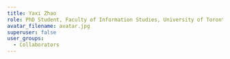 ```yaml
---
title: Yaxi Zhao
role: PhD Student, Faculty of Information Studies, University of Toronto
avatar_filename: avatar.jpg
superuser: false
user_groups:
  - Collaborators
---
```

